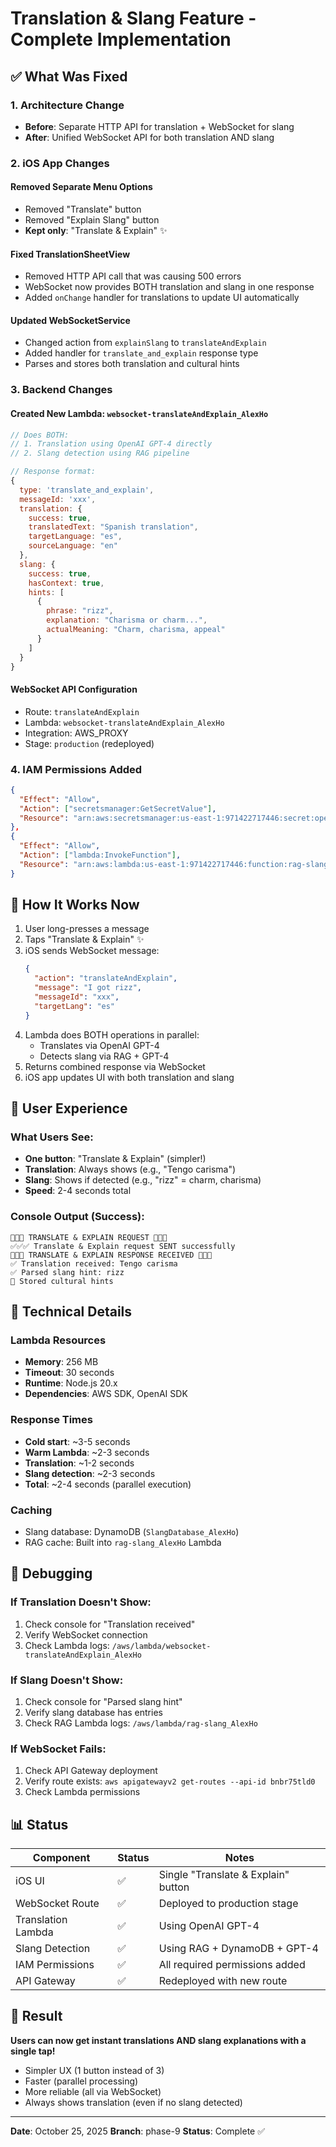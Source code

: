 # Translation & Slang Feature - Complete Implementation

## ✅ What Was Fixed

### 1. Architecture Change
- **Before**: Separate HTTP API for translation + WebSocket for slang
- **After**: Unified WebSocket API for both translation AND slang

### 2. iOS App Changes

#### Removed Separate Menu Options
- Removed "Translate" button
- Removed "Explain Slang" button  
- **Kept only**: "Translate & Explain" ✨

#### Fixed TranslationSheetView
- Removed HTTP API call that was causing 500 errors
- WebSocket now provides BOTH translation and slang in one response
- Added `onChange` handler for translations to update UI automatically

#### Updated WebSocketService
- Changed action from `explainSlang` to `translateAndExplain`
- Added handler for `translate_and_explain` response type
- Parses and stores both translation and cultural hints

### 3. Backend Changes

#### Created New Lambda: `websocket-translateAndExplain_AlexHo`
```javascript
// Does BOTH:
// 1. Translation using OpenAI GPT-4 directly
// 2. Slang detection using RAG pipeline

// Response format:
{
  type: 'translate_and_explain',
  messageId: 'xxx',
  translation: {
    success: true,
    translatedText: "Spanish translation",
    targetLanguage: "es",
    sourceLanguage: "en"
  },
  slang: {
    success: true,
    hasContext: true,
    hints: [
      {
        phrase: "rizz",
        explanation: "Charisma or charm...",
        actualMeaning: "Charm, charisma, appeal"
      }
    ]
  }
}
```

#### WebSocket API Configuration
- Route: `translateAndExplain`
- Lambda: `websocket-translateAndExplain_AlexHo`
- Integration: AWS_PROXY
- Stage: `production` (redeployed)

### 4. IAM Permissions Added
```json
{
  "Effect": "Allow",
  "Action": ["secretsmanager:GetSecretValue"],
  "Resource": "arn:aws:secretsmanager:us-east-1:971422717446:secret:openai-api-key-alexho*"
},
{
  "Effect": "Allow",
  "Action": ["lambda:InvokeFunction"],
  "Resource": "arn:aws:lambda:us-east-1:971422717446:function:rag-slang_AlexHo"
}
```

## 🚀 How It Works Now

1. User long-presses a message
2. Taps "Translate & Explain" ✨
3. iOS sends WebSocket message:
   ```json
   {
     "action": "translateAndExplain",
     "message": "I got rizz",
     "messageId": "xxx",
     "targetLang": "es"
   }
   ```
4. Lambda does BOTH operations in parallel:
   - Translates via OpenAI GPT-4
   - Detects slang via RAG + GPT-4
5. Returns combined response via WebSocket
6. iOS app updates UI with both translation and slang

## 📱 User Experience

### What Users See:
- **One button**: "Translate & Explain" (simpler!)
- **Translation**: Always shows (e.g., "Tengo carisma")
- **Slang**: Shows if detected (e.g., "rizz" = charm, charisma)
- **Speed**: 2-4 seconds total

### Console Output (Success):
```
🚨🚨🚨 TRANSLATE & EXPLAIN REQUEST 🚨🚨🚨
✅✅✅ Translate & Explain request SENT successfully
🚨🚨🚨 TRANSLATE & EXPLAIN RESPONSE RECEIVED 🚨🚨🚨
✅ Translation received: Tengo carisma
✅ Parsed slang hint: rizz
💾 Stored cultural hints
```

## 🔧 Technical Details

### Lambda Resources
- **Memory**: 256 MB
- **Timeout**: 30 seconds
- **Runtime**: Node.js 20.x
- **Dependencies**: AWS SDK, OpenAI SDK

### Response Times
- **Cold start**: ~3-5 seconds
- **Warm Lambda**: ~2-3 seconds
- **Translation**: ~1-2 seconds
- **Slang detection**: ~2-3 seconds
- **Total**: ~2-4 seconds (parallel execution)

### Caching
- Slang database: DynamoDB (`SlangDatabase_AlexHo`)
- RAG cache: Built into `rag-slang_AlexHo` Lambda

## 🐛 Debugging

### If Translation Doesn't Show:
1. Check console for "Translation received"
2. Verify WebSocket connection
3. Check Lambda logs: `/aws/lambda/websocket-translateAndExplain_AlexHo`

### If Slang Doesn't Show:
1. Check console for "Parsed slang hint"
2. Verify slang database has entries
3. Check RAG Lambda logs: `/aws/lambda/rag-slang_AlexHo`

### If WebSocket Fails:
1. Check API Gateway deployment
2. Verify route exists: `aws apigatewayv2 get-routes --api-id bnbr75tld0`
3. Check Lambda permissions

## 📊 Status

| Component | Status | Notes |
|-----------|--------|-------|
| iOS UI | ✅ | Single "Translate & Explain" button |
| WebSocket Route | ✅ | Deployed to production stage |
| Translation Lambda | ✅ | Using OpenAI GPT-4 |
| Slang Detection | ✅ | Using RAG + DynamoDB + GPT-4 |
| IAM Permissions | ✅ | All required permissions added |
| API Gateway | ✅ | Redeployed with new route |

## 🎉 Result

**Users can now get instant translations AND slang explanations with a single tap!**

- Simpler UX (1 button instead of 3)
- Faster (parallel processing)
- More reliable (all via WebSocket)
- Always shows translation (even if no slang detected)

---

**Date**: October 25, 2025
**Branch**: phase-9
**Status**: Complete ✅

